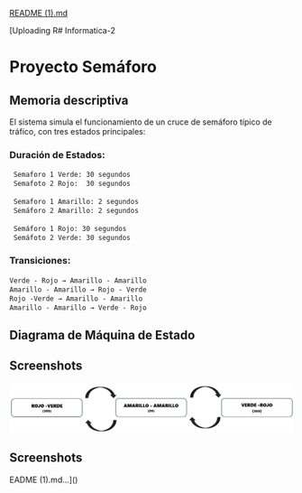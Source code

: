 [README (1).md](https://github.com/user-attachments/files/17081497/README.1.md)

[Uploading R# Informatica-2
# Proyecto Semáforo
## Memoria descriptiva
El sistema simula el funcionamiento de un cruce de semáforo típico de tráfico, con tres estados 
principales:
### Duración de Estados:
     Semaforo 1 Verde: 30 segundos
     Semafoto 2 Rojo:  30 segundos

     Semaforo 1 Amarillo: 2 segundos
     Semáforo 2 Amarillo: 2 segundos

     Semáforo 1 Rojo: 30 segundos
     Semáfoto 2 Verde: 30 segundos

### Transiciones:
    Verde - Rojo → Amarillo - Amarillo
    Amarillo - Amarillo → Rojo - Verde
    Rojo -Verde → Amarillo - Amarillo
    Amarillo - Amarillo → Verde - Rojo
## Diagrama de Máquina de Estado

## Screenshots
![App Screenshot](https://github.com/lujustiniano/Informatica-2/blob/main/Captura%20de%20pantalla%202024-09-20%20195721.png?raw=true)

## Screenshots




EADME (1).md…]()
